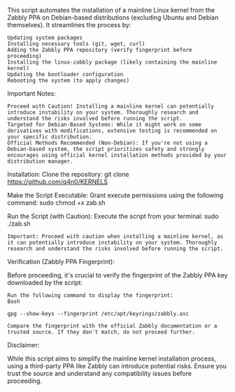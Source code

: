 This script automates the installation of a mainline Linux kernel from the Zabbly PPA on Debian-based distributions (excluding Ubuntu and Debian themselves). It streamlines the process by:

    Updating system packages
    Installing necessary tools (git, wget, curl)
    Adding the Zabbly PPA repository (verify fingerprint before proceeding)
    Installing the linux-zabbly package (likely containing the mainline kernel)
    Updating the bootloader configuration
    Rebooting the system (to apply changes)

Important Notes:

    Proceed with Caution! Installing a mainline kernel can potentially introduce instability on your system. Thoroughly research and understand the risks involved before running the script.
    Targeted for Debian-Based Systems: While it might work on some derivatives with modifications, extensive testing is recommended on your specific distribution.
    Official Methods Recommended (Non-Debian): If you're not using a Debian-based system, the script prioritizes safety and strongly encourages using official kernel installation methods provided by your distribution manager.

Installation:
Clone the repository:
     git clone https://github.com/q4n0/KERNELS
     
Make the Script Executable: Grant execute permissions using the following command:
    sudo chmod +x zab.sh

Run the Script (with Caution): Execute the script from your terminal:
    sudo ./zab.sh

    Important: Proceed with caution when installing a mainline kernel, as it can potentially introduce instability on your system. Thoroughly research and understand the risks involved before running the script.

Verification (Zabbly PPA Fingerprint):

Before proceeding, it's crucial to verify the fingerprint of the Zabbly PPA key downloaded by the script:

    Run the following command to display the fingerprint:
    Bash

    gpg --show-keys --fingerprint /etc/apt/keyrings/zabbly.asc

    Compare the fingerprint with the official Zabbly documentation or a trusted source. If they don't match, do not proceed further.

Disclaimer:

While this script aims to simplify the mainline kernel installation process, using a third-party PPA like Zabbly can introduce potential risks. Ensure you trust the source and understand any compatibility issues before proceeding.
